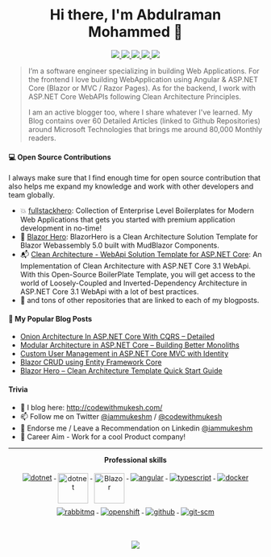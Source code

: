 <h1 align="center">Hi there, I'm Abdulraman Mohammed 👋</h1>

<p align="center"> 
 <a href="https://twitter.com/iammukeshm" alt="mukesh's twitter">
   <img src="https://img.shields.io/badge/-@iammukeshm-%231DA1F2?style=flat-square&logo=twitter&logoColor=ffffff" />
 </a>
 <a href="https://github.com/iammukeshm" alt="mukesh's github">
   <img src="https://img.shields.io/badge/-@iammukeshm-%23181717?style=flat-square&logo=github" />
 </a>
 <a href="https://www.linkedin.com/in/iammukeshm" alt="mukesh's linkedin">
   <img src="https://img.shields.io/badge/-iammukeshm-blue?style=flat-square&logo=Linkedin&logoColor=white&link=https://www.linkedin.com/in/iammukeshm" />
 </a>
 <a href="https://codewithmukesh.com" alt="mukesh's blog">
   <img src="https://img.shields.io/badge/codewithmukesh.com-brightgreen?style=flat-square" />
 </a>
 <a>
   <img src="https://komarev.com/ghpvc/?username=iammukeshm&color=ff69b4&style=flat-square" />
 </a>
</p>


> I’m a software engineer specializing in building Web Applications. For the frontend I love building WebApplication using Angular & ASP.NET Core (Blazor or MVC / Razor Pages). As for the backend, I work with ASP.NET Core WebAPIs following Clean Architecture Principles. 
> 
> I am an active blogger too, where I share whatever I've learned. My Blog contains over 60 Detailed Articles (linked to Github Repositories) around Microsoft Technologies that brings me around 80,000 Monthly readers.

#### 💻 Open Source Contributions

I always make sure that I find enough time for open source contribution that also helps me expand my knowledge and work with other developers and team globally.

- 💥 [fullstackhero](https://github.com/fullstackhero/): Collection of Enterprise Level Boilerplates for Modern Web Applications that gets you started with premium application development in no-time!
- 🛒 [Blazor Hero](https://github.com/blazorhero/CleanArchitecture): BlazorHero is a Clean Architecture Solution Template for Blazor Webassembly 5.0 built with MudBlazor Components.
- 📬 [Clean Architecture - WebApi Solution Template for ASP.NET Core](https://github.com/iammukeshm/CleanArchitecture.WebApi): An Implementation of Clean Architecture with ASP.NET Core 3.1 WebApi. With this Open-Source BoilerPlate Template, you will get access to the world of Loosely-Coupled and Inverted-Dependency Architecture in ASP.NET Core 3.1 WebApi with a lot of best practices.
- 🥇 and tons of other repositories that are linked to each of my blogposts.


#### 📙 My Popular Blog Posts
- [Onion Architecture In ASP.NET Core With CQRS – Detailed](https://codewithmukesh.com/blog/onion-architecture-in-aspnet-core/)
- [Modular Architecture in ASP.NET Core – Building Better Monoliths](https://codewithmukesh.com/blog/modular-architecture-in-aspnet-core/)
- [Custom User Management in ASP.NET Core MVC with Identity](https://codewithmukesh.com/blog/user-management-in-aspnet-core-mvc/)
- [Blazor CRUD using Entity Framework Core](https://codewithmukesh.com/blog/blazor-crud-with-entity-framework-core/)
- [Blazor Hero – Clean Architecture Template Quick Start Guide](https://codewithmukesh.com/blog/blazor-hero-quick-start-guide/)

#### Trivia
- 📝 I blog here: http://codewithmukesh.com/
- 📫 Follow me on Twitter [@iammukeshm](https://twitter.com/iammukeshm) / [@codewithmukesh](https://twitter.com/codewithmukesh)
- 🦸 Endorse me / Leave a Recommendation on Linkedin [@iammukeshm](https://www.linkedin.com/in/iammukeshm/)
- 🦸 Career Aim - Work for a cool Product company! 

---

<p align="center"> 
 <strong>
  Professional skills
  </strong>
</p>

<p align="center">
  <a href="https://dotnet.microsoft.com/">
    <img src="https://www.vectorlogo.zone/logos/dotnet/dotnet-ar21.svg" alt="dotnet" style="vertical-align:top; margin:4px;">
  </a>
  <a href="https://dotnet.microsoft.com/">
    <img src="https://upload.wikimedia.org/wikipedia/commons/e/ee/.NET_Core_Logo.svg" height="60px" alt="dotnet" style="vertical-align:top; margin:4px;">
  </a>
  <a href="https://dotnet.microsoft.com/apps/aspnet/web-apps/blazor">
    <img src="https://upload.wikimedia.org/wikipedia/commons/d/d0/Blazor.png" alt="Blazor" height="60px" style="vertical-align:top; margin:4px">
  </a>
  <a href="https://angular.io">
    <img src="https://www.vectorlogo.zone/logos/angular/angular-ar21.svg" alt="angular" style="vertical-align:top; margin:4px;">
  </a>
  <a href="">
    <img src="https://www.vectorlogo.zone/logos/typescriptlang/typescriptlang-ar21.svg" alt="typescript" style="vertical-align:top; margin:4px;">
  </a>  
  <a href="https://hub.docker.com/">
    <img src="https://www.vectorlogo.zone/logos/docker/docker-ar21.svg" alt="docker" style="vertical-align:top; margin:4px">
  </a>
   <a href="https://www.rabbitmq.com">
    <img src="https://www.vectorlogo.zone/logos/rabbitmq/rabbitmq-ar21.svg" alt="rabbitmq" style="vertical-align:top; margin:4px">
  </a>
  <a href="https://www.openshift.com">
    <img src="https://www.vectorlogo.zone/logos/openshift/openshift-ar21.svg" alt="openshift" style="vertical-align:top; margin:4px">
  </a>
  <a href="https://www.github.com">
    <img src="https://www.vectorlogo.zone/logos/github/github-ar21.svg" alt="github" style="vertical-align:top; margin:4px">
  </a>
  <a href="https://www.git.com">
    <img src="https://www.vectorlogo.zone/logos/git-scm/git-scm-ar21.svg" alt="git-scm" style="vertical-align:top; margin:4px">
  </a>
</p>
<br/>

<p align="center">
  <a href="#" alt="mukesh's github stats"><img src="https://github-readme-stats.vercel.app/api?username=iammukeshm" /></a>
</p>

